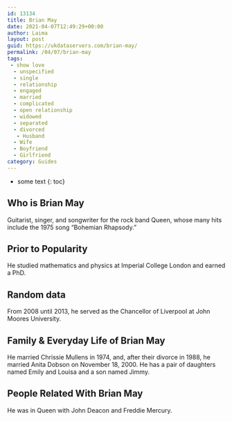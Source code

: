 ```yaml
---
id: 13134
title: Brian May
date: 2021-04-07T12:49:29+00:00
author: Laima
layout: post
guid: https://ukdataservers.com/brian-may/
permalink: /04/07/brian-may
tags:
 - show love
  - unspecified
  - single
  - relationship
  - engaged
  - married
  - complicated
  - open relationship
  - widowed
  - separated
  - divorced
   - Husband
  - Wife
  - Boyfriend
  - Girlfriend
category: Guides
---
```


* some text
{: toc}


## Who is Brian May
                  
                  
                  
Guitarist, singer, and songwriter for the rock band Queen, whose many hits include the 1975 song &#8220;Bohemian Rhapsody.&#8221;
                  
              
            
              
            
                
                
                
## Prior to Popularity
                  
                  
                  
He studied mathematics and physics at Imperial College London and earned a PhD.
                  
              
            
              
            
                
                
                
## Random data
                  
                  
                  
From 2008 until 2013, he served as the Chancellor of Liverpool at John Moores University.
                  
              
            
              
            
                
                
                
## Family & Everyday Life of Brian May
                  
                  
                  
He married Chrissie Mullens in 1974, and, after their divorce in 1988, he married Anita Dobson on November 18, 2000. He has a pair of daughters named Emily and Louisa and a son named Jimmy.
                  
              
            
              
            
                
                
                
## People Related With Brian May
                  
                  
                  
He was in Queen with John Deacon and Freddie Mercury.
                  
              
            
              
            
                
              
            
              
              
            
            
              
            
          
          
          